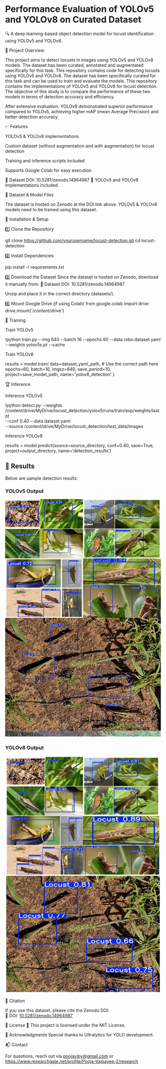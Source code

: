# Performance Evaluation of YOLOv5 and YOLOv8 on Curated Dataset
🔍 A deep learning-based object detection model for locust identification using YOLOv5 and YOLOv8.

📌 Project Overview

This project aims to detect locusts in images using YOLOv5 and YOLOv8 models. The dataset has been curated, annotated and augmentated specifically for this task.
This repository contains code for detecting locusts using YOLOv5 and YOLOv8. The dataset has been specifically curated for this task and can be used to train and evaluate the models.
This repository contains the implementations of YOLOv5 and YOLOv8 for locust detection. The objective of this study is to compare the performance of these two models in terms of detection accuracy and efficiency.

After extensive evaluation, YOLOv8 demonstrated superior performance compared to YOLOv5, achieving higher mAP (mean Average Precision) and better detection accuracy.

✅ Features

YOLOv5 & YOLOv8 implementations

Custom dataset (without augmentation and with augmentation) for locust detection

Training and inference scripts included

Supports Google Colab for easy execution

🔹 Dataset DOI: 10.5281/zenodo.14964987
🔹 YOLOv5 and YOLOv8 Implementations included

📁 Dataset & Model Files

The dataset is hosted on Zenodo at the DOI link above.
YOLOv5 & YOLOv8 models need to be trained using this dataset.

🚀 Installation & Setup

1️⃣ Clone the Repository

git clone https://github.com/yourusername/locust-detection.git
cd locust-detection

2️⃣ Install Dependencies

pip install -r requirements.txt

3️⃣ Download the Dataset
Since the dataset is hosted on Zenodo, download it manually from:
🔗 Dataset DOI: 10.5281/zenodo.14964987

Unzip and place it in the correct directory (datasets/).

4️⃣ Mount Google Drive (if using Colab)
from google.colab import drive
drive.mount('/content/drive')


🔧 Training 

Train YOLOv5

!python train.py --img 640 --batch 16 --epochs 60 --data robo.dataset.yaml --weights yolov5s.pt --cache

Train YOLOv8

results = model.train(
    data=dataset_yaml_path,  # Use the correct path here
    epochs=60,
    batch=16,
    imgsz=640,
    save_period=10,
    project=save_model_path,
    name='yolov8_detection'
)

🏆 Inference

Inference YOLOv5

!python detect.py --weights /content/drive/MyDrive/locust_detection/yolov5/runs/train/exp/weights/last.pt \
                   --conf 0.40 --data dataset.yaml \
                   --source /content/drive/MyDrive/locust_detection/test_data/images

Inference YOLOv8

results = model.predict(source=source_directory, conf=0.40, save=True, project=output_directory, name='detection_results')

## 📸 Results
Below are sample detection results:

### **YOLOv5 Output**
![YOLOv5 Detection](results/yolov5_output.jpg)

### **YOLOv8 Output**
![YOLOv8 Detection](results/yolov8_output.jpg)


📜 Citation

If you use this dataset, please cite the Zenodo DOI:  
🔗 DOI: [10.5281/zenodo.14964987](https://doi.org/10.5281/zenodo.14964987)  


📄 License
🔹 This project is licensed under the MIT License.

🤝 Acknowledgments
Special thanks to Ultralytics for YOLO development.

📬 Contact

For questions, reach out via poojavjpy@gmail.com or https://www.researchgate.net/profile/Pooja-Vajpayee-2/research



